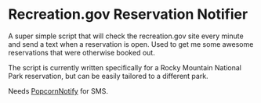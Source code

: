 # Recreation.gov Reservation Notifier

A super simple script that will check the recreation.gov site every minute and send a text when a reservation is open. Used to get me some awesome reservations that were otherwise booked out.

The script is currently written specifically for a Rocky Mountain National Park reservation, but can be easily tailored to a different park.

Needs [PopcornNotify](https://popcornnotify.com/) for SMS.

